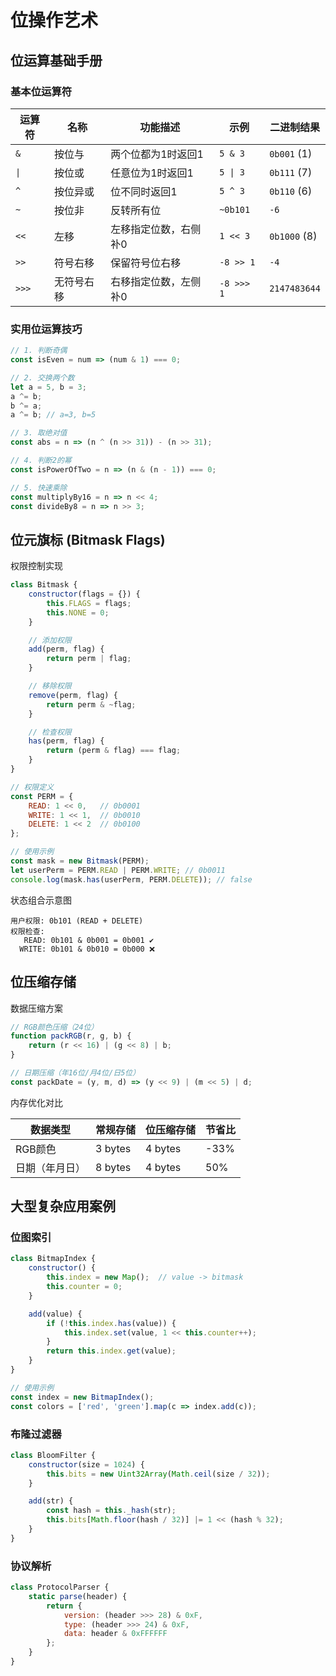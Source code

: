 # 位操作艺术

## 位运算基础手册

### 基本位运算符

| 运算符   | 名称    | 功能描述        | 示例         | 二进制结果        |
|-------|-------|-------------|------------|--------------|
| `&`   | 按位与   | 两个位都为1时返回1  | `5 & 3`    | `0b001` (1)  |
| `\|`  | 按位或   | 任意位为1时返回1   | `5 \| 3`   | `0b111` (7)  |
| `^`   | 按位异或  | 位不同时返回1     | `5 ^ 3`    | `0b110` (6)  |
| `~`   | 按位非   | 反转所有位       | `~0b101`   | `-6`         |
| `<<`  | 左移    | 左移指定位数，右侧补0 | `1 << 3`   | `0b1000` (8) |
| `>>`  | 符号右移  | 保留符号位右移     | `-8 >> 1`  | `-4`         |
| `>>>` | 无符号右移 | 右移指定位数，左侧补0 | `-8 >>> 1` | `2147483644` |

### 实用位运算技巧

```js
// 1. 判断奇偶
const isEven = num => (num & 1) === 0;

// 2. 交换两个数
let a = 5, b = 3;
a ^= b;
b ^= a;
a ^= b; // a=3, b=5

// 3. 取绝对值
const abs = n => (n ^ (n >> 31)) - (n >> 31);

// 4. 判断2的幂
const isPowerOfTwo = n => (n & (n - 1)) === 0;

// 5. 快速乘除
const multiplyBy16 = n => n << 4;
const divideBy8 = n => n >> 3;
```

## 位元旗标 (Bitmask Flags)

权限控制实现

```js
class Bitmask {
    constructor(flags = {}) {
        this.FLAGS = flags;
        this.NONE = 0;
    }

    // 添加权限
    add(perm, flag) {
        return perm | flag;
    }

    // 移除权限
    remove(perm, flag) {
        return perm & ~flag;
    }

    // 检查权限
    has(perm, flag) {
        return (perm & flag) === flag;
    }
}

// 权限定义
const PERM = {
    READ: 1 << 0,   // 0b0001
    WRITE: 1 << 1,  // 0b0010
    DELETE: 1 << 2  // 0b0100
};

// 使用示例
const mask = new Bitmask(PERM);
let userPerm = PERM.READ | PERM.WRITE; // 0b0011
console.log(mask.has(userPerm, PERM.DELETE)); // false
```

状态组合示意图

```aiignore
用户权限: 0b101 (READ + DELETE)
权限检查: 
   READ: 0b101 & 0b001 = 0b001 ✔️
  WRITE: 0b101 & 0b010 = 0b000 ❌
```

## 位压缩存储

数据压缩方案

```js
// RGB颜色压缩（24位）
function packRGB(r, g, b) {
    return (r << 16) | (g << 8) | b;
}

// 日期压缩（年16位/月4位/日5位）
const packDate = (y, m, d) => (y << 9) | (m << 5) | d;
```

内存优化对比

| 数据类型    | 常规存储    | 位压缩存储   | 节省比  |
|---------|---------|---------|------|
| RGB颜色   | 3 bytes | 4 bytes | -33% |  
| 日期（年月日） | 8 bytes | 4 bytes | 50%  |

## 大型复杂应用案例

### 位图索引

```js
class BitmapIndex {
    constructor() {
        this.index = new Map();  // value -> bitmask
        this.counter = 0;
    }

    add(value) {
        if (!this.index.has(value)) {
            this.index.set(value, 1 << this.counter++);
        }
        return this.index.get(value);
    }
}

// 使用示例
const index = new BitmapIndex();
const colors = ['red', 'green'].map(c => index.add(c));
```

### 布隆过滤器

```js
class BloomFilter {
    constructor(size = 1024) {
        this.bits = new Uint32Array(Math.ceil(size / 32));
    }

    add(str) {
        const hash = this._hash(str);
        this.bits[Math.floor(hash / 32)] |= 1 << (hash % 32);
    }
}
```

### 协议解析

```js
class ProtocolParser {
    static parse(header) {
        return {
            version: (header >>> 28) & 0xF,
            type: (header >>> 24) & 0xF,
            data: header & 0xFFFFFF
        };
    }
}
```
